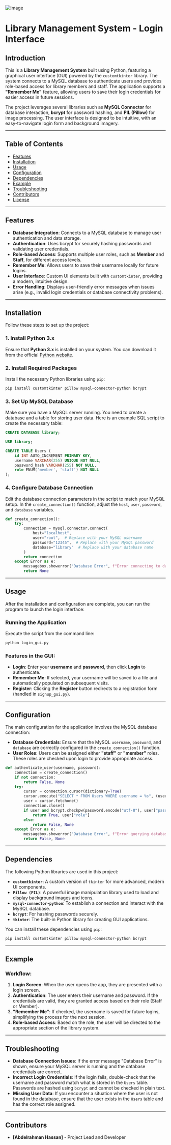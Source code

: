 
![image](https://github.com/user-attachments/assets/f451d766-c986-40d4-9dc4-e4cb698c146f)

# Library Management System - Login Interface

## Introduction

This is a **Library Management System** built using Python, featuring a graphical user interface (GUI) powered by the `customtkinter` library. The system connects to a MySQL database to authenticate users and provides role-based access for library members and staff. The application supports a **"Remember Me"** feature, allowing users to save their login credentials for easier access in future sessions.

The project leverages several libraries such as **MySQL Connector** for database interaction, **bcrypt** for password hashing, and **PIL (Pillow)** for image processing. The user interface is designed to be intuitive, with an easy-to-navigate login form and background imagery.

---

## Table of Contents

- [Features](#features)
- [Installation](#installation)
- [Usage](#usage)
- [Configuration](#configuration)
- [Dependencies](#dependencies)
- [Example](#example)
- [Troubleshooting](#troubleshooting)
- [Contributors](#contributors)
- [License](#license)

---

## Features

- **Database Integration**: Connects to a MySQL database to manage user authentication and data storage.
- **Authentication**: Uses bcrypt for securely hashing passwords and validating user credentials.
- **Role-based Access**: Supports multiple user roles, such as **Member** and **Staff**, for different access levels.
- **Remember Me**: Allows users to save their username locally for future logins.
- **User Interface**: Custom UI elements built with `customtkinter`, providing a modern, intuitive design.
- **Error Handling**: Displays user-friendly error messages when issues arise (e.g., invalid login credentials or database connectivity problems).

---

## Installation

Follow these steps to set up the project:

### 1. Install Python 3.x

Ensure that **Python 3.x** is installed on your system. You can download it from the official [Python website](https://www.python.org/downloads/).

### 2. Install Required Packages

Install the necessary Python libraries using `pip`:

```bash
pip install customtkinter pillow mysql-connector-python bcrypt
```

### 3. Set Up MySQL Database

Make sure you have a MySQL server running. You need to create a database and a table for storing user data. Here is an example SQL script to create the necessary table:

```sql
CREATE DATABASE library;

USE library;

CREATE TABLE Users (
    id INT AUTO_INCREMENT PRIMARY KEY,
    username VARCHAR(255) UNIQUE NOT NULL,
    password_hash VARCHAR(255) NOT NULL,
    role ENUM('member', 'staff') NOT NULL
);
```

### 4. Configure Database Connection

Edit the database connection parameters in the script to match your MySQL setup. In the `create_connection()` function, adjust the `host`, `user`, `password`, and `database` variables.

```python
def create_connection():
    try:
        connection = mysql.connector.connect(
            host="localhost",
            user="root",  # Replace with your MySQL username
            password="12345",  # Replace with your MySQL password
            database="library"  # Replace with your database name
        )
        return connection
    except Error as e:
        messagebox.showerror("Database Error", f"Error connecting to database: {e}")
        return None
```

---

## Usage

After the installation and configuration are complete, you can run the program to launch the login interface:

### Running the Application

Execute the script from the command line:

```bash
python login_gui.py
```

### Features in the GUI:

- **Login**: Enter your **username** and **password**, then click **Login** to authenticate.
- **Remember Me**: If selected, your username will be saved to a file and automatically populated on subsequent visits.
- **Register**: Clicking the **Register** button redirects to a registration form (handled in `signup_gui.py`).

---

## Configuration

The main configuration for the application involves the MySQL database connection:

- **Database Credentials**: Ensure that the MySQL `username`, `password`, and `database` are correctly configured in the `create_connection()` function.
- **User Roles**: Users can be assigned either **"staff"** or **"member"** roles. These roles are checked upon login to provide appropriate access.

```python
def authenticate_user(username, password):
    connection = create_connection()
    if not connection:
        return False, None
    try:
        cursor = connection.cursor(dictionary=True)
        cursor.execute("SELECT * FROM Users WHERE username = %s", (username,))
        user = cursor.fetchone()
        connection.close()
        if user and bcrypt.checkpw(password.encode("utf-8"), user["password_hash"].encode("utf-8")):
            return True, user["role"]
        else:
            return False, None
    except Error as e:
        messagebox.showerror("Database Error", f"Error querying database: {e}")
        return False, None
```

---

## Dependencies

The following Python libraries are used in this project:

- **`customtkinter`**: A custom version of `tkinter` for more advanced, modern UI components.
- **`Pillow (PIL)`**: A powerful image manipulation library used to load and display background images and icons.
- **`mysql-connector-python`**: To establish a connection and interact with the MySQL database.
- **`bcrypt`**: For hashing passwords securely.
- **`tkinter`**: The built-in Python library for creating GUI applications.

You can install these dependencies using `pip`:

```bash
pip install customtkinter pillow mysql-connector-python bcrypt
```

---

## Example

### Workflow:

1. **Login Screen**: When the user opens the app, they are presented with a login screen.
2. **Authentication**: The user enters their username and password. If the credentials are valid, they are granted access based on their role (Staff or Member).
3. **"Remember Me"**: If checked, the username is saved for future logins, simplifying the process for the next session.
4. **Role-based Access**: Based on the role, the user will be directed to the appropriate section of the library system.

---

## Troubleshooting

- **Database Connection Issues**: If the error message "Database Error" is shown, ensure your MySQL server is running and the database credentials are correct.
- **Incorrect Login Credentials**: If the login fails, double-check that the username and password match what is stored in the `Users` table. Passwords are hashed using `bcrypt` and cannot be checked in plain text.
- **Missing User Data**: If you encounter a situation where the user is not found in the database, ensure that the user exists in the `Users` table and has the correct role assigned.

---

## Contributors

- **[Abdelrahman Hassan]** - Project Lead and Developer
